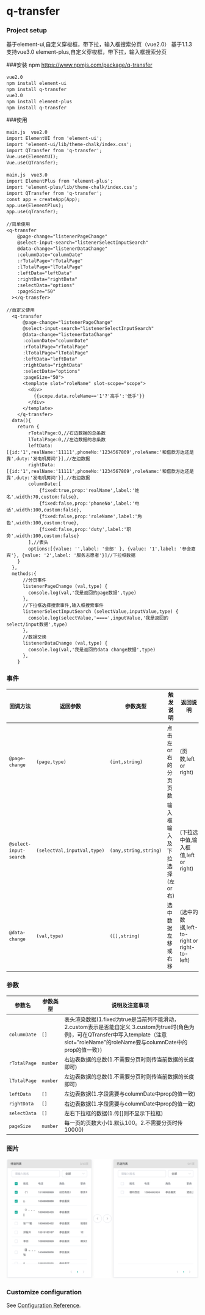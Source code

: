 # q-transfer

### Project setup
基于element-ui,自定义穿梭框，带下拉，输入框搜索分页（vue2.0）
基于1.1.3 支持vue3.0 element-plus,自定义穿梭框，带下拉，输入框搜索分页

###安装
npm https://www.npmjs.com/package/q-transfer
```
vue2.0
npm install element-ui
npm install q-transfer
vue3.0
npm install element-plus
npm install q-transfer

```
###使用
```
main.js  vue2.0
import ElementUI from 'element-ui';
import 'element-ui/lib/theme-chalk/index.css';
import QTransfer from 'q-transfer';
Vue.use(ElementUI);
Vue.use(QTransfer);

main.js  vue3.0
import ElementPlus from 'element-plus';
import 'element-plus/lib/theme-chalk/index.css';
import QTransfer from 'q-transfer';
const app = createApp(App);
app.use(ElementPlus);
app.use(qTransfer);

//简单使用
<q-transfer
    @page-change="listenerPageChange"
    @select-input-search="listenerSelectInputSearch"
    @data-change="listenerDataChange"
    :columnDate="columnDate"
    :rTotalPage="rTotalPage"
    :lTotalPage="lTotalPage"
    :leftData="leftData"
    :rightData="rightData"
    :selectData="options"
    :pageSize="50"
  ></q-transfer>

//自定义使用
  <q-transfer
      @page-change="listenerPageChange"
      @select-input-search="listenerSelectInputSearch"
      @data-change="listenerDataChange"
      :columnDate="columnDate"
      :rTotalPage="rTotalPage"
      :lTotalPage="lTotalPage"
      :leftData="leftData"
      :rightData="rightData"
      :selectData="options"
      :pageSize="50">
      <template slot="roleName" slot-scope="scope">
        <div>
          {{scope.data.roleName=='1'?'高手':'低手'}}
        </div>
      </template>
    </q-transfer>
  data(){
    return {
        rTotalPage:0,//右边数据的总条数
        lTotalPage:0,//左边数据的总条数
        leftData:[{id:'1',realName:'11111',phoneNo:'1234567809',roleName:'和借款方达还是靠',duty:'发电机房间'}],//左边数据
        rightData:[{id:'1',realName:'11111',phoneNo:'1234567809',roleName:'和借款方达还是靠',duty:'发电机房间'}],//右边数据
        columnDate:[
            {fixed:true,prop:'realName',label:'姓名',width:70,custom:false},
            {fixed:false,prop:'phoneNo',label:'电话',width:100,custom:false},
            {fixed:false,prop:'roleName',label:'角色',width:100,custom:true},
            {fixed:false,prop:'duty',label:'职务',width:100,custom:false}
        ],//表头
        options:[{value: '',label: '全部' }, {value: '1',label: '参会嘉宾'}, {value: '2',label: '服务志愿者'}]//下拉框数据
    }
  },
  methods:{
      //分页事件
      listenerPageChange (val,type) {
        console.log(val,'我是返回的page数据',type)
      },
      //下拉框选择搜索事件,输入框搜索事件
      listenerSelectInputSearch (selectValue,inputValue,type) {
        console.log(selectValue,'====',inputValue,'我是返回的select/input数据',type)
      },
      //数据交换
      listenerDataChange (val,type) {
        console.log(val,'我是返回的data change数据',type)
      },
    }
```
### 事件
| 回调方法 | 返回参数 | 参数类型 | 触发说明 | 返回说明 |
|-------|-------|---------|-------|-------|
| `@page-change` | `(page,type)` | `(int,string)` | 点击左or右的分页页数 | (页数,left or right) |
| `@select-input-search` | `(selectVal,inputVal,type)` | `(any,string,string)` | 输入框输入及下拉选择(左or右) | (下拉选中值,输入框值,left or right) |
| `@data-change` | `(val,type)` | `([],string)` | 选中数据左移或右移 | (选中的数据,left-to-right or right-to-left) |
### 参数
| 参数名 | 参数类型 | 说明及注意事项 |
|-------|-------|-----------------------------|
| `columnDate` | `[]` | 表头渲染数据(1.fixed为true是当前列不能滑动，2.custom表示是否能自定义 3.custom为true时(角色为例)，可在QTransfer中写入template（注意slot="roleName"的roleName要与columnDate中的prop的值一致）) |
| `rTotalPage` | `number` | 右边表数据的总数(1.不需要分页时则传当前数据的长度即可) |
| `lTotalPage` | `number` | 左边表数据的总数(1.不需要分页时则传当前数据的长度即可) |
| `leftData` | `[]` | 左边表数据(1.字段需要与columnDate中prop的值一致) |
| `rightData` | `[]` | 右边表数据(1.字段需要与columnDate中prop的值一致) |
| `selectData` | `[]` | 左右下拉框的数据(1.传[]则不显示下拉框) |
| `pageSize` | `number` | 每一页的页数大小(1.默认100。2.不需要分页时传10000) |
### 图片
![Alt text](https://github.com/QinHongYang/transfer/blob/master/WechatIMG26.png?raw=true)
### Customize configuration
See [Configuration Reference](https://cli.vuejs.org/config/).

